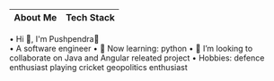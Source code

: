 |  About Me                                                                                | Tech Stack                                                     |
|-----------------------------------------------------------------------------------------|-----------------------------------------------------------------|
 • Hi 👋, I'm Pushpendra🌸                                                                                                      
 • A software engineer
 • 🌱 Now learning:
   python 
 • 💞️ I’m looking to collaborate on Java and Angular releated project
 • Hobbies:
  defence enthusiast
  playing cricket
  geopolitics enthusiast

